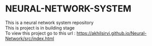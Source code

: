 # NEURAL-NETWORK-SYSTEM
This is a neural network system repository <br>
This is project is in building stage <br>
To view this project go to this url : https://akhilsirvi.github.io/Neural-Network/src/index.html